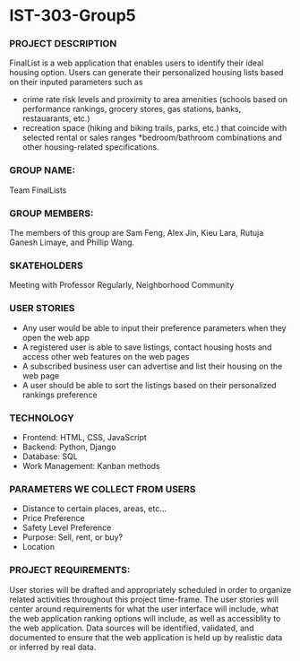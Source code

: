 # IST-303-Group5


### PROJECT DESCRIPTION
FinalList is a web application that enables users to identify their ideal housing option. Users can generate their personalized housing lists based on their inputed parameters such as
* crime rate risk levels and proximity to area amenities (schools based on performance rankings, grocery stores,
gas stations, banks, restauarants, etc.)
* recreation space (hiking and biking trails, parks, etc.) that
coincide with selected rental or sales ranges
*bedroom/bathroom combinations and other housing-related 
specifications.

### GROUP NAME: 
Team FinalLists

### GROUP MEMBERS: 
The members of this group are Sam Feng, Alex Jin, Kieu Lara, Rutuja Ganesh Limaye, and Phillip Wang.

### SKATEHOLDERS
Meeting with Professor Regularly, Neighborhood Community

### USER STORIES
 * Any user would be able to input their preference parameters when they open the web app
 * A registered user is able to save listings, contact housing hosts and access other web features on the web pages
 * A subscribed business user can advertise and list their housing on the web page
 * A user should be able to sort the listings based on their personalized rankings preference

### TECHNOLOGY
 * Frontend: HTML, CSS, JavaScript
 * Backend: Python, Django
 * Database: SQL
 * Work Management: Kanban methods
 
### PARAMETERS WE COLLECT FROM USERS
 * Distance to certain places, areas, etc...
 * Price Preference
 * Safety Level Preference
 * Purpose: Sell, rent, or buy?
 * Location

### PROJECT REQUIREMENTS:
User stories will be drafted and appropriately scheduled in order to organize related activities throughout
this project time-frame.  The user stories will center around requirements for what the user interface will 
include, what the web application ranking options will include, as well as accessiblity to the web application.
Data sources will be identified, validated, and documented to ensure that the web application is held up
by realistic data or inferred by real data.


